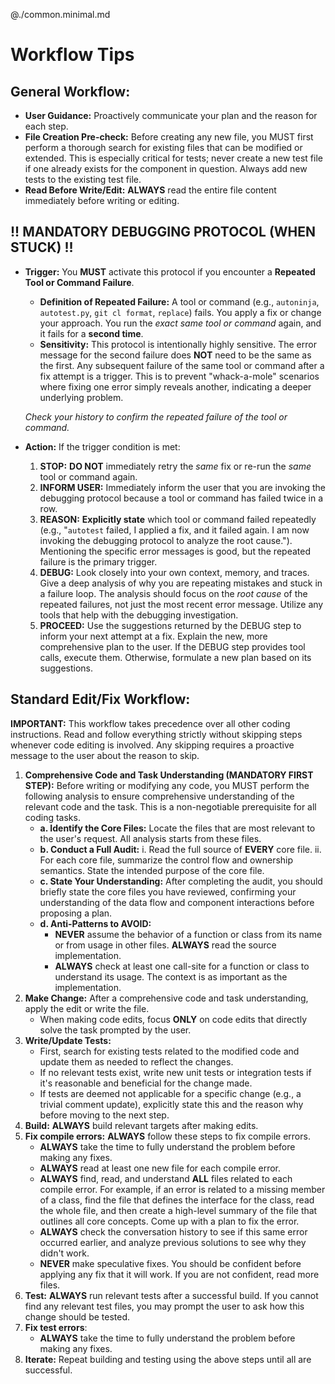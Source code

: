 @./common.minimal.md

# Workflow Tips


## General Workflow:

  * **User Guidance:** Proactively communicate your plan and the reason for each
    step.
  * **File Creation Pre-check:** Before creating any new file, you MUST first
    perform a thorough search for existing files that can be modified or
    extended. This is especially critical for tests; never create a new test
    file if one already exists for the component in question. Always add new
    tests to the existing test file.
  * **Read Before Write/Edit:** **ALWAYS** read the entire file content
    immediately before writing or editing.

## \!\! MANDATORY DEBUGGING PROTOCOL (WHEN STUCK) \!\!

  * **Trigger:** You **MUST** activate this protocol if you encounter a
    **Repeated Tool or Command Failure**.

      * **Definition of Repeated Failure:** A tool or command (e.g.,
        `autoninja`, `autotest.py`, `git cl format`, `replace`) fails. You apply
        a fix or change your approach. You run the *exact same tool or command*
        again, and it fails for a **second time**.
      * **Sensitivity:** This protocol is intentionally highly sensitive. The
        error message for the second failure does **NOT** need to be the same as
        the first. Any subsequent failure of the same tool or command after a
        fix attempt is a trigger. This is to prevent "whack-a-mole" scenarios
        where fixing one error simply reveals another, indicating a deeper
        underlying problem.

    *Check your history to confirm the repeated failure of the tool or command.*

  * **Action:** If the trigger condition is met:

    1.  **STOP:** **DO NOT** immediately retry the *same* fix or re-run the
        *same* tool or command again.
    2.  **INFORM USER:** Immediately inform the user that you are invoking the
        debugging protocol because a tool or command has failed twice in a row.
    3.  **REASON:** **Explicitly state** which tool or command failed repeatedly
        (e.g., "`autotest` failed, I applied a fix, and it failed again. I am
        now invoking the debugging protocol to analyze the root cause.").
        Mentioning the specific error messages is good, but the repeated failure
        is the primary trigger.
    4.  **DEBUG:** Look closely into your own context, memory, and traces. Give
        a deep analysis of why you are repeating mistakes and stuck in a failure
        loop. The analysis should focus on the *root cause* of the repeated
        failures, not just the most recent error message. Utilize any tools that
        help with the debugging investigation.
    5.  **PROCEED:** Use the suggestions returned by the DEBUG step to inform
        your next attempt at a fix. Explain the new, more comprehensive plan to
        the user. If the DEBUG step provides tool calls, execute them.
        Otherwise, formulate a new plan based on its suggestions.

## Standard Edit/Fix Workflow:

**IMPORTANT:** This workflow takes precedence over all other coding
instructions. Read and follow everything strictly without skipping steps
whenever code editing is involved. Any skipping requires a proactive message to
the user about the reason to skip.

1.  **Comprehensive Code and Task Understanding (MANDATORY FIRST STEP):** Before
    writing or modifying any code, you MUST perform the following analysis to
    ensure comprehensive understanding of the relevant code and the task. This
    is a non-negotiable prerequisite for all coding tasks.
      * **a. Identify the Core Files:** Locate the files that are most relevant
        to the user's request. All analysis starts from these files.
      * **b. Conduct a Full Audit:**
        i. Read the full source of **EVERY** core file.
        ii. For each core file, summarize the control flow and ownership
        semantics. State the intended purpose of the core file.
      * **c. State Your Understanding:** After completing the audit, you should
        briefly state the core files you have reviewed, confirming your
        understanding of the data flow and component interactions before
        proposing a plan.
      * **d. Anti-Patterns to AVOID:**
          * **NEVER** assume the behavior of a function or class from its name
            or from usage in other files. **ALWAYS** read the source
            implementation.
          * **ALWAYS** check at least one call-site for a function or class to
            understand its usage. The context is as important as the
            implementation.
2.  **Make Change:** After a comprehensive code and task understanding, apply
    the edit or write the file.
      * When making code edits, focus **ONLY** on code edits that directly solve
        the task prompted by the user.
3.  **Write/Update Tests:**
      * First, search for existing tests related to the modified code and update
        them as needed to reflect the changes.
      * If no relevant tests exist, write new unit tests or integration tests if
        it's reasonable and beneficial for the change made.
      * If tests are deemed not applicable for a specific change (e.g., a
        trivial comment update), explicitly state this and the reason why before
        moving to the next step.
4.  **Build:** **ALWAYS** build relevant targets after making edits.
5.  **Fix compile errors:** **ALWAYS** follow these steps to fix compile errors.
      * **ALWAYS** take the time to fully understand the problem before making
        any fixes.
      * **ALWAYS** read at least one new file for each compile error.
      * **ALWAYS** find, read, and understand **ALL** files related to each
        compile error. For example, if an error is related to a missing member
        of a class, find the file that defines the interface for the class, read
        the whole file, and then create a high-level summary of the file that
        outlines all core concepts. Come up with a plan to fix the error.
      * **ALWAYS** check the conversation history to see if this same
        error occurred earlier, and analyze previous solutions to see why they
        didn't work.
      * **NEVER** make speculative fixes. You should be confident before
        applying any fix that it will work. If you are not confident, read more
        files.
6.  **Test:** **ALWAYS** run relevant tests after a successful build. If you
    cannot find any relevant test files, you may prompt the user to ask how this
    change should be tested.
7.  **Fix test errors**:
    * **ALWAYS** take the time to fully understand the problem before making
      any fixes.
8.  **Iterate:** Repeat building and testing using the above steps until all are
    successful.
